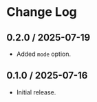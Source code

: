 # Change Log

## 0.2.0 / 2025-07-19

* Added `mode` option.


## 0.1.0 / 2025-07-16

* Initial release.
